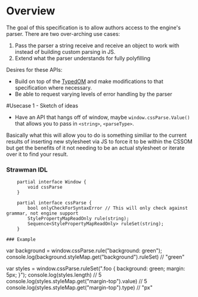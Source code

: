# Overview
The goal of this specification is to allow authors access to the engine's parser.
There are two over-arching use cases:
1. Pass the parser a string receive and receive an object
to work with instead of building custom parsing in JS.
2. Extend what the parser understands for fully polyfilling
    
Desires for these APIs:
* Build on top of the [TypedOM](https://drafts.css-houdini.org/css-typed-om/) and make modifications to that
  specification where necessary.
* Be able to request varying levels of error handling by the parser

#Usecase 1 - Sketch of ideas
* Have an API that hangs off of window, maybe `window.cssParse.Value()` that
  allows you to pass in `<string>`, `<parseType>`.
  
Basically what this will allow you to do is something similiar to the current
results of inserting new stylesheet via JS to force it to be within the CSSOM
but get the benefits of it not needing to be an actual stylesheet or iterate
over it to find your result.

### Strawman IDL
```
    partial interface Window {
        void cssParse
    }
    
    partial interface cssParse {
        bool onlyCheckForSyntaxError // This will only check against grammar, not engine support
        StylePropertyMapReadOnly rule(string);
        Sequence<StylePropertyMapReadOnly> ruleSet(string);
    }

### Example

```
   var background = window.cssParse.rule("background: green");
   console.log(background.styleMap.get("background").ruleSet) // "green"
   
   var styles = window.cssParse.ruleSet(".foo { background: green; margin: 5px; }");
   console.log(styles.length) // 5
   console.log(styles.styleMap.get("margin-top").value) // 5
   console.log(styles.styleMap.get("margin-top").type) // "px"
```

